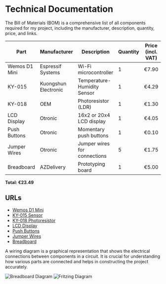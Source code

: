# Technical Documentation

The Bill of Materials (BOM) is a comprehensive list of all components required for my project, including the manufacturer, description, quantity, price, and links.

| Part          | Manufacturer          | Description                    | Quantity | Price (incl. VAT) |
|---------------|-----------------------|--------------------------------|----------|-------------------|
| Wemos D1 Mini       | Espressif Systems     | Wi-Fi microcontroller          | 1        | €7.90             |
| KY-015        | Kuongshun Electronic  | Temperature-Humidity Sensor    | 1        | €4.29             |
| KY-018        | OEM                   | Photoresistor (LDR)            | 1        | €1.30             |
| LCD Display   | Otronic               | 16x2 or 20x4 LCD display       | 1        | €4.05             |
| Push Buttons  | Otronic               | Momentary push buttons         | 1        | €0.10             |
| Jumper Wires  | Otronic               | Jumper wires for connections   | 5       | €1.75             |
| Breadboard    | AZDelivery            | Prototyping board              | 1        | €5.00             |

**Total: €23.49**

## URLs

- [Wemos D1 Mini](https://www.bol.com/nl/nl/p/wemos-d1-mini-v3-0-0-wifi-internet-of-things-development-board-gebaseerd-esp8266-4mb-micropython-nodemcu-arduino-compatibel/9200000116017964/?Referrer=ADVNLGOO002013-S--9200000116017964&gad_source=1&gclid=CjwKCAiAhP67BhAVEiwA2E_9gyBY0hZJ3ifs9tAXHXsTaPoO89xGwohbgvJ11PT4SIAMOfU3IUFkWxoC5y8QAvD_BwE)
- [KY-015 Sensor](https://www.conrad.nl/nl/p/joy-it-sen-ky015tf-temperatuur-vochtigheidssensor-1-stuk-s-1695379.html)
- [KY-018 Photoresistor](https://www.devobox.com/en/photosensors/479-photoresistor-module-ky-018.html)
- [LCD Display](https://www.otronic.nl/nl/1602-lcd-blauw-backlight-met-i2c-voorgesoldeerd.html)
- [Push Buttons](https://www.otronic.nl/nl/drukknopje-moment-6x6x4.html)
- [Jumper Wires](https://www.otronic.nl/nl/dupont-jumper-kabels-40-stuks-female-female-10cm-d.html)
- [Breadboard](https://www.benselectronics.nl/breadboard-830-points.html)

A wiring diagram is a graphical representation that shows the electrical connections between components in a circuit. It is crucial for understanding how various parts are connected and helps in constructing the project accurately.

![Breadboard Diagram](/assets/breadboard.jpg)
![Fritzing Diagram](/assets/fritzingfinal.png)